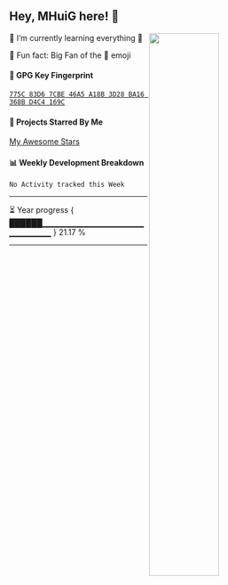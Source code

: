 <!--

Thank you if you like this profile README!

BUT, please DO NOT copy this and create your profile based on it.

You can use it as a reference, and copy a part of it, but DO NOT copy
all of this and create your profile based on it.

It is very common that you forget to change some information and leave
mine in your profile. 🤣🤣🤣

What's more, you can find other awesome profile READMEs at
https://github.com/abhisheknaiidu/awesome-github-profile-readme. There
could be a profile README that fits you better than this one.

Wish you a good-looking profile README!

                                   —— MHuiG (https://github.com/MHuiG)

-->

## Hey, MHuiG here! :wave:

<img align="right" width="50%" src="https://github-readme-stats.vercel.app/api?username=mhuig&show_icons=true&title_color=fff&icon_color=79ff97&text_color=9f9f9f&bg_color=151515">

🌱 I’m currently learning everything 🤣

🤣 Fun fact: Big Fan of the 🤣 emoji

#### :key: GPG Key Fingerprint

[`775C 83D6 7CBE 46A5 A18B 3D28 BA16 368B D4C4 169C`](https://keybase.io/mhuig/pgp_keys.asc)

#### :star2: Projects Starred By Me

[My Awesome Stars](AWESOME-STARS.md)

#### :bar_chart: Weekly Development Breakdown

<!--START_SECTION:waka-->
```text
No Activity tracked this Week
```
<!--END_SECTION:waka-->

---

<!--START_SECTION:progressBar-->
⏳ Year progress { ██████▁▁▁▁▁▁▁▁▁▁▁▁▁▁▁▁▁▁▁▁▁▁▁▁ } 21.17 %

<!--END_SECTION:progressBar-->

---